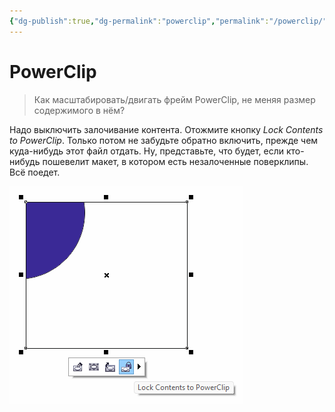 ```yaml
---
{"dg-publish":true,"dg-permalink":"powerclip","permalink":"/powerclip/","created":"2023-10-09T12:57:04.067+07:00","updated":"2023-10-19T02:15:13.399+07:00"}
---
```


# PowerClip

> Как масштабировать/двигать фрейм PowerClip, не меняя размер содержимого в нём?

Надо выключить залочивание контента. Отожмите кнопку *Lock Contents to PowerClip*. Только потом не забудьте обратно включить, прежде чем куда-нибудь этот файл отдать. Ну, представьте, что будет, если кто-нибудь пошевелит макет, в котором есть незалоченные поверклипы. Всё поедет.

![](/img/user/assets/powerclip-lock-content.png)